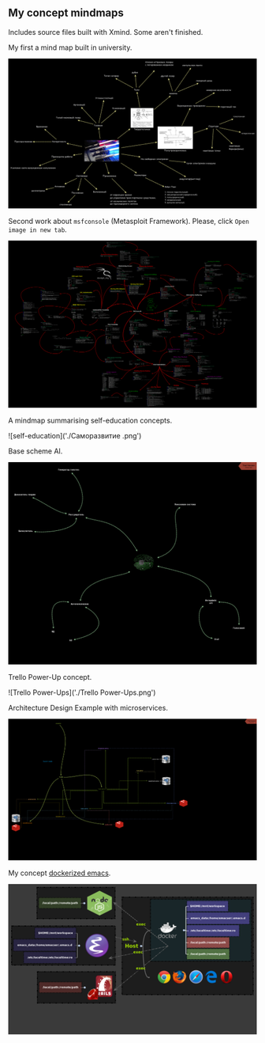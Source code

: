 ## My concept mindmaps

Includes source files built with Xmind. Some aren't finished.

My first a mind map built in university.

![Lasers](Лазеры.png)

Second work about `msfconsole` (Metasploit Framework). Please, click `Open image in new tab`.

![msfconsole](Msfconsole.gif)

A mindmap summarising self-education concepts.

![self-education]('./Саморазвитие .png')

Base scheme AI.

![AI](ИИ.png)

Trello Power-Up concept.

![Trello Power-Ups]('./Trello Power-Ups.png')

Architecture Design Example with microservices.

![Microservices](Microservices.png)

My concept [dockerized emacs](https://github.com/AfsmNGhr/dockemacs).

![Dockemacs](Dockemacs.png)
